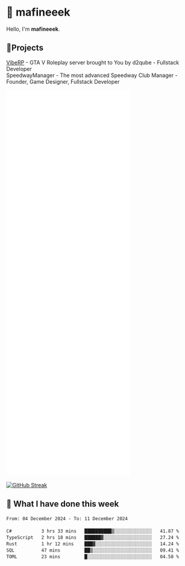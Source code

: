 # 👋 mafineeek
Hello, I'm **mafineeek**.

## 📝Projects

[VibeRP](https://v-rp.pl) - GTA V Roleplay server brought to You by d2qube - Fullstack Developer<br/>
SpeedwayManager - The most advanced Speedway Club Manager - Founder, Game Designer, Fullstack Developer


![](./github-metrics.svg)

[![GitHub Streak](https://streak-stats.demolab.com/?user=mafineeek)](https://git.io/streak-stats)

## 📰 What I have done this week
<!--START_SECTION:waka-->

```txt
From: 04 December 2024 - To: 11 December 2024

C#           3 hrs 33 mins   ██████████▒░░░░░░░░░░░░░░   41.87 %
TypeScript   2 hrs 18 mins   ██████▓░░░░░░░░░░░░░░░░░░   27.24 %
Rust         1 hr 12 mins    ███▓░░░░░░░░░░░░░░░░░░░░░   14.24 %
SQL          47 mins         ██▒░░░░░░░░░░░░░░░░░░░░░░   09.41 %
TOML         23 mins         █░░░░░░░░░░░░░░░░░░░░░░░░   04.58 %
```

<!--END_SECTION:waka-->
